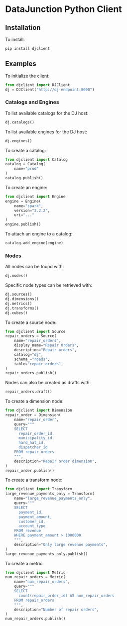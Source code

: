 # DataJunction Python Client

## Installation
To install:
```
pip install djclient
```

## Examples

To initialize the client:
```python
from djclient import DJClient
dj = DJClient("http://dj-endpoint:8000")
```

### Catalogs and Engines

To list available catalogs for the DJ host:
```python
dj.catalogs()
```

To list available engines for the DJ host:
```python
dj.engines()
```

To create a catalog:
```python
from djclient import Catalog
catalog = Catalog(
    name="prod"
)
catalog.publish()
```

To create an engine:
```python
from djclient import Engine
engine = Engine(
    name="spark",
    version="3.2.2",
    uri="..."
)
engine.publish()
```

To attach an engine to a catalog:
```python
catalog.add_engine(engine)
```

### Nodes

All nodes can be found with:
```python
dj.nodes()
```

Specific node types can be retrieved with:
```python
dj.sources()
dj.dimensions()
dj.metrics()
dj.transforms()
dj.cubes()
```

To create a source node:
```python
from djclient import Source
repair_orders = Source(
    name="repair_orders",
    display_name="Repair Orders",
    description="Repair orders",
    catalog="dj",
    schema_="roads",
    table="repair_orders",
)
repair_orders.publish()
```

Nodes can also be created as drafts with:
```python
repair_orders.draft()
```

To create a dimension node:
```python
from djclient import Dimension
repair_order = Dimension(
    name="repair_order",
    query="""
    SELECT
      repair_order_id,
      municipality_id,
      hard_hat_id,
      dispatcher_id
    FROM repair_orders
    """,
    description="Repair order dimension",
)
repair_order.publish()
```

To create a transform node:
```python
from djclient import Transform
large_revenue_payments_only = Transform(
    name="large_revenue_payments_only",
    query="""
    SELECT
      payment_id,
      payment_amount,
      customer_id,
      account_type
    FROM revenue
    WHERE payment_amount > 1000000
    """,
    description="Only large revenue payments",
)
large_revenue_payments_only.publish()
```

To create a metric:
```python
from djclient import Metric
num_repair_orders = Metric(
    name="num_repair_orders",
    query="""
    SELECT
      count(repair_order_id) AS num_repair_orders
    FROM repair_orders
    """,
    description="Number of repair orders",
)
num_repair_orders.publish()
```
